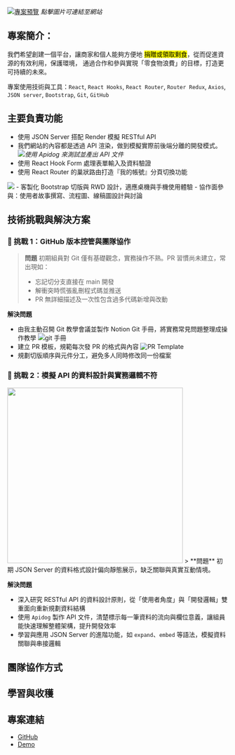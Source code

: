 [![專案預覽](https://firebasestorage.googleapis.com/v0/b/mobaocoffee.appspot.com/o/Pasted%20image%2020250415172900.png?alt=media&token=08cce3a2-8a5b-4a99-8bd6-9917428faccd)](https://ariel0508.github.io/flavor-trail-react/)
*點擊圖片可連結至網站*

## 專案簡介：
我們希望創建一個平台，讓商家和個人能夠方便地 <mark>捐贈或領取剩食</mark>，從而促進資源的有效利用，保護環境， 通過合作和參與實現「零食物浪費」的目標，打造更可持續的未來。

專案使用技術與工具：`React`, `React Hooks`, `React Router`, `Router Redux`, `Axios`, `JSON server`, `Bootstrap`, `Git`, `GitHub`

## 主要負責功能

- 使用 JSON Server 搭配 Render 模擬 RESTful API
- 我們網站的內容都是透過 API 渲染，做到模擬實際前後端分離的開發模式。
<img src="https://firebasestorage.googleapis.com/v0/b/mobaocoffee.appspot.com/o/%E8%9E%A2%E5%B9%95%E6%93%B7%E5%8F%96%E7%95%AB%E9%9D%A2%202025-04-15%20192016.png?alt=media&token=bc1c7d21-c56b-4ed0-b3c2-a7765e57ea1e">*使用 Apidog 來測試並產出 API 文件*
- 使用 React Hook Form 處理表單輸入及資料驗證
- 使用 React Router 的巢狀路由打造『我的帳號』分頁切換功能
<img src="https://firebasestorage.googleapis.com/v0/b/mobaocoffee.appspot.com/o/%E8%9E%A2%E5%B9%95%E6%93%B7%E5%8F%96%E7%95%AB%E9%9D%A2%202025-04-16%20155803.png?alt=media&token=c29f1b44-1ead-4ab2-b72c-dee2fa1a8c62">
- 客製化 Bootstrap 切版與 RWD 設計，適應桌機與手機使用體驗
- 協作面參與：使用者故事撰寫、流程圖、線稿圖設計與討論

## 技術挑戰與解決方案
### 🚧 挑戰 1：GitHub 版本控管與團隊協作

> **問題** 初期組員對 Git 僅有基礎觀念，實務操作不熟。PR 習慣尚未建立，常出現如：
> - 忘記切分支直接在 main 開發
> - 解衝突時慌張亂刪程式碼並推送
> - PR 無詳細描述及一次性包含過多代碼新增與改動

**解決問題**
- 由我主動召開 Git 教學會議並製作 Notion Git 手冊，將實務常見問題整理成操作教學
![git 手冊](https://firebasestorage.googleapis.com/v0/b/mobaocoffee.appspot.com/o/%E8%9E%A2%E5%B9%95%E6%93%B7%E5%8F%96%E7%95%AB%E9%9D%A2%202025-04-16%20145917.png?alt=media&token=a0f6bce2-1e55-4c11-b7ed-2c24b57ea690)
- 建立 PR 模板，規範每次發 PR 的格式與內容
![PR Template](https://firebasestorage.googleapis.com/v0/b/mobaocoffee.appspot.com/o/%E8%9E%A2%E5%B9%95%E6%93%B7%E5%8F%96%E7%95%AB%E9%9D%A2%202025-04-16%20152016.png?alt=media&token=6131c35c-d6a5-4b6b-808e-d2b25abbe4e7)
- 規劃切版順序與元件分工，避免多人同時修改同一份檔案

### 🚧 挑戰 2：模擬 API 的資料設計與實務邏輯不符
<img src="https://firebasestorage.googleapis.com/v0/b/mobaocoffee.appspot.com/o/%E8%9E%A2%E5%B9%95%E6%93%B7%E5%8F%96%E7%95%AB%E9%9D%A2%202025-04-16%20154953.png?alt=media&token=84fba8ab-582a-49b8-afdb-db93560dabbe" width="400px">
> **問題** 初期 JSON Server 的資料格式設計偏向靜態展示，缺乏關聯與真實互動情境。

**解決問題**
- 深入研究 RESTful API 的資料設計原則，從「使用者角度」與「開發邏輯」雙重面向重新規劃資料結構
- 使用 `Apidog` 製作 API 文件，清楚標示每一筆資料的流向與欄位意義，讓組員能快速理解整體架構，提升開發效率
- 學習與應用 JSON Server 的進階功能，如 `expand`、`embed` 等語法，模擬資料關聯與串接邏輯

## 團隊協作方式

## 學習與收穫

## 專案連結
- [GitHub](https://github.com/CloveTseng/flavor-trail-react) 
- [Demo](https://ariel0508.github.io/flavor-trail-react/)